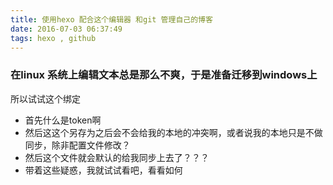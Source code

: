 ```yaml
---
title: 使用hexo 配合这个编辑器 和git 管理自己的博客
date: 2016-07-03 06:37:49
tags: hexo , github
---
```

### 在linux 系统上编辑文本总是那么不爽，于是准备迁移到windows上

所以试试这个绑定
+ 首先什么是token啊
+ 然后这这个另存为之后会不会给我的本地的冲突啊，或者说我的本地只是不做同步，除非配置文件修改？
+ 然后这个文件就会默认的给我同步上去了？？？
+ 带着这些疑惑，我就试试看吧，看看如何

